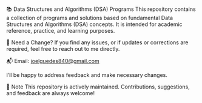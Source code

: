 📚 Data Structures and Algorithms (DSA) Programs
This repository contains a collection of programs and solutions based on fundamental Data Structures and Algorithms (DSA) concepts. It is intended for academic reference, practice, and learning purposes.

📩 Need a Change?
If you find any issues, or if updates or corrections are required, feel free to reach out to me directly.

📬 Email: joelguedes840@gmail.com

I’ll be happy to address feedback and make necessary changes.

📌 Note
This repository is actively maintained. Contributions, suggestions, and feedback are always welcome!
